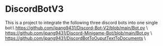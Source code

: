 # DiscordBotV3
This is a project to integrate the following three discord bots into one single bot:\\
https://github.com/jpang9431/Discord-Bot-V2/blob/main/Bot.py \\
https://github.com/jpang9431/Discord-Minigame-Bot/blob/main/Bot.py \\
https://github.com/jpang9431/DiscordBotToOuputTextToDocuments \\

